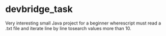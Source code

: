 # devbridge_task
Very interesting small Java project for a beginner wherescript must read a .txt file and iterate line by line tosearch values more than 10. 
